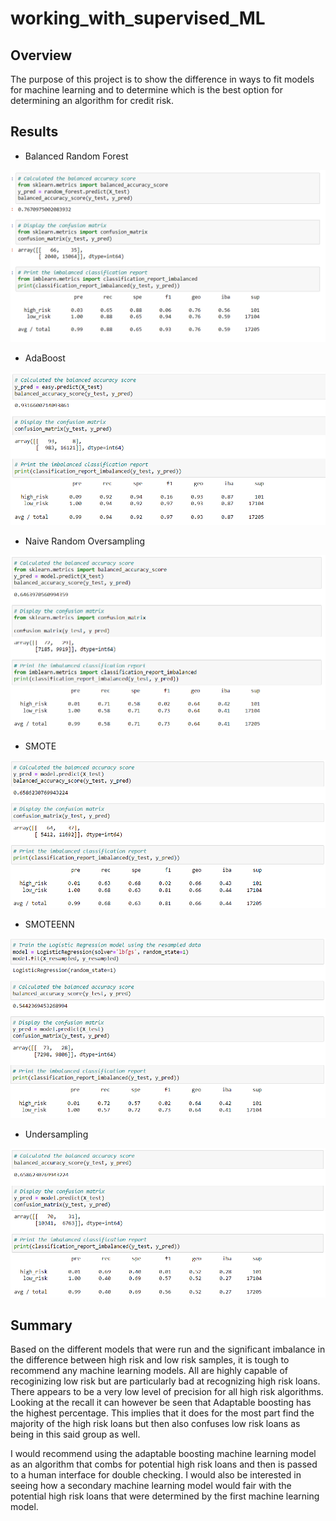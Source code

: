 # working_with_supervised_ML

## Overview

The purpose of this project is to show the difference in ways to fit models for machine learning and to determine which is the best option for determining an algorithm for credit risk.

## Results

- Balanced Random Forest

![Balanced Random Forest](https://github.com/drewabramo12/working_with_supervised_ML/blob/main/Images/BalancedRandomForest.PNG)

- AdaBoost

![AdaBoost](https://github.com/drewabramo12/working_with_supervised_ML/blob/main/Images/EasyEnsembleAdaBoost.PNG)

- Naive Random Oversampling

![Naive Random Oversampling](https://github.com/drewabramo12/working_with_supervised_ML/blob/main/Images/NaiveRandomOversampling.PNG)

- SMOTE

![SMOTE](https://github.com/drewabramo12/working_with_supervised_ML/blob/main/Images/SMOTE.PNG)

- SMOTEENN

![SMOTEENN](https://github.com/drewabramo12/working_with_supervised_ML/blob/main/Images/SMOTEENN.PNG)

- Undersampling

![Undersampling](https://github.com/drewabramo12/working_with_supervised_ML/blob/main/Images/Undersampling.PNG)

## Summary

Based on the different models that were run and the significant imbalance in the difference between high risk and low risk samples, it is tough to recommend any machine learning models. All are highly capable of recoginizing low risk but are particularly bad at recognizing high risk loans. There appears to be a very low level of precision for all high risk algorithms. Looking at the recall it can however be seen that Adaptable boosting has the highest percentage. This implies that it does for the most part find the majority of the high risk loans but then also confuses low risk loans as being in this said group as well.

I would recommend using the adaptable boosting machine learning model as an algorithm that combs for potential high risk loans and then is passed to a human interface for double checking. I would also be interested in seeing how a secondary machine learning model would fair with the potential high risk loans that were determined by the first machine learning model.